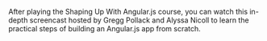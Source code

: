 After playing the Shaping Up With Angular.js course, you can watch this in-depth screencast hosted by Gregg Pollack and Alyssa Nicoll to learn the practical steps of building an Angular.js app from scratch.